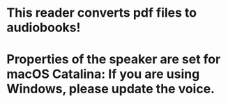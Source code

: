 # This reader converts pdf files to audiobooks!

# Properties of the speaker are set for macOS Catalina: If you are using Windows, please update the voice.
